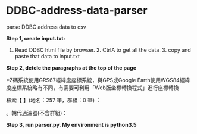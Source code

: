 # DDBC-address-data-parser

parse DDBC address data to csv


**Step 1, create input.txt:**

1. Read DDBC html file by browser. 2. CtrlA to get all the data. 3. copy and paste that data to input.txt

**Step 2, detele the paragraphs at the top of the page**

*Z碼系統使用GRS67經緯度座標系統，與GPS或Google Earth使用WGS84經緯度座標系統略有不同，有需要可利用「Web版坐標轉換程式」進行座標轉換


檢索【 】(地名：257 筆，群組：0 筆) ：

。朝代過濾器(不含群組)：

**Step 3, run parser.py. My environment is python3.5**

